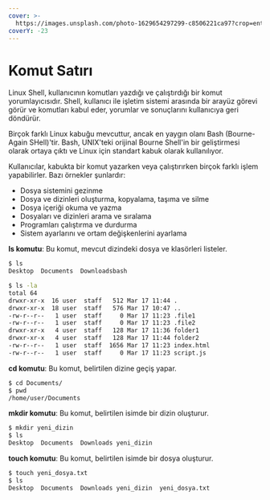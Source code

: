 ```yaml
---
cover: >-
  https://images.unsplash.com/photo-1629654297299-c8506221ca97?crop=entropy&cs=tinysrgb&fm=jpg&ixid=MnwxOTcwMjR8MHwxfHNlYXJjaHwzfHxsaW51eCUyMHRlcm1pbmFsfGVufDB8fHx8MTY3OTAxODY4Nw&ixlib=rb-4.0.3&q=80
coverY: -23
---
```


# Komut Satırı

Linux Shell, kullanıcının komutları yazdığı ve çalıştırdığı bir komut yorumlayıcısıdır. Shell, kullanıcı ile işletim sistemi arasında bir arayüz görevi görür ve komutları kabul eder, yorumlar ve sonuçlarını kullanıcıya geri döndürür.

Birçok farklı Linux kabuğu mevcuttur, ancak en yaygın olanı Bash (Bourne-Again SHell)'tir. Bash, UNIX'teki orijinal Bourne Shell'in bir geliştirmesi olarak ortaya çıktı ve Linux için standart kabuk olarak kullanılıyor.

Kullanıcılar, kabukta bir komut yazarken veya çalıştırırken birçok farklı işlem yapabilirler. Bazı örnekler şunlardır:

* Dosya sistemini gezinme
* Dosya ve dizinleri oluşturma, kopyalama, taşıma ve silme
* Dosya içeriği okuma ve yazma
* Dosyaları ve dizinleri arama ve sıralama
* Programları çalıştırma ve durdurma
* Sistem ayarlarını ve ortam değişkenlerini ayarlama

**ls komutu**: Bu komut, mevcut dizindeki dosya ve klasörleri listeler.

```bash
$ ls
Desktop  Documents  Downloadsbash
```

```bash
$ ls -la
total 64
drwxr-xr-x  16 user  staff   512 Mar 17 11:44 .
drwxr-xr-x  18 user  staff   576 Mar 17 10:47 ..
-rw-r--r--   1 user  staff     0 Mar 17 11:23 .file1
-rw-r--r--   1 user  staff     0 Mar 17 11:23 .file2
drwxr-xr-x   4 user  staff   128 Mar 17 11:36 folder1
drwxr-xr-x   4 user  staff   128 Mar 17 11:44 folder2
-rw-r--r--   1 user  staff  1656 Mar 17 11:23 index.html
-rw-r--r--   1 user  staff     0 Mar 17 11:23 script.js

```

**cd komutu**: Bu komut, belirtilen dizine geçiş yapar.

```bash
$ cd Documents/
$ pwd
/home/user/Documents
```

**mkdir komutu**: Bu komut, belirtilen isimde bir dizin oluşturur.

```bash
$ mkdir yeni_dizin
$ ls
Desktop  Documents  Downloads yeni_dizin
```

**touch komutu**: Bu komut, belirtilen isimde bir dosya oluşturur.

```bash
$ touch yeni_dosya.txt
$ ls
Desktop  Documents  Downloads yeni_dizin  yeni_dosya.txt

```
